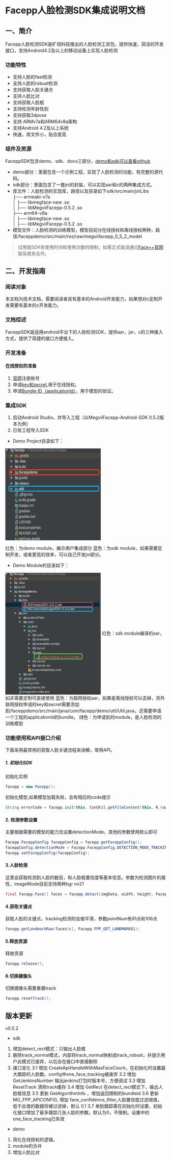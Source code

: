 # Facepp人脸检测SDK集成说明文档
## 一、简介

Facepp人脸检测SDK是旷视科技推出的人脸检测工具包，提供快速，简洁的开发接口，支持Android4.2及以上的移动设备上实现人脸检测

### 功能特性
* 支持人脸的fast检测
* 支持人脸的robust检测
* 支持获取人脸关键点
* 支持人脸比对
* 支持获取人脸框
* 支持检测年龄性别
* 支持获取3dpose
* 支持 ARMv7a和ARM64v8a架构
* 支持Android 4.2及以上系统
* 快速，库文件小，贴合度高

### 组件及资源
FaceppSDK包含demo、sdk、docs三部分，[demo和sdk可以查看github](https://github.com/FacePlusPlus/MegviiFacepp-Android-SDK)

* demo部分：里面包含一个示例工程，实现了人脸检测的功能，有完整的源代码。
* sdk部分：里面包含了一套jni的封装，可以实现aar和c的两种集成方式。
* 库文件：人脸检测的实现库，路径以及目录如下sdk/src/main/jniLibs    
├── armeabi-v7a    
│   ├── libmegface-new .so   
│   ├── libMegviiFacepp-0.5.2 .so   
├── arm64-v8a   
│   ├── libmegface-new .so   
│   ├── libMegviiFacepp-0.5.2 .so   
* 模型文件：人脸检测的训练模型，模型目前分在线授权和离线授权两种，路径/faceppdemo/src/main/res/raw/megviifacepp_0_5_2_model
> 试⽤版SDK有使用时间和使用次数的限制，如需正式版请通过[Face++官网](https://www.faceplusplus.com.cn)联系商务合作。

## 二、开发指南
### 阅读对象
本文档为技术文档，需要阅读者具有基本的Android开发能力，如果想对c定制开发需要有基本的c开发能力。

### 文档综述
FaceppSDK是适用android平台下的人脸检测SDK，提供aar，jar，c的三种接入方式，提供了简捷的接口方便接入。

### 开发准备

#### 在线授权的准备
1. [官网](https://www.faceplusplus.com.cn/)注册账号
2. 申请[key和secret](https://console.faceplusplus.com.cn/dashboard),用于在线授权。
3. 申请[Bundle ID（applicationId）](https://console.faceplusplus.com.cn/dashboard)，用于模型的验证。

### 集成SDK
1. 启动Android Studio，并导入工程（以MegviiFacepp-Android-SDK 0.5.2版本为例）
2. 已有工程导入SDK
* Demo Project目录如下：
<img src="https://github.com/FacePlusPlus/Document-Resource/raw/master/MegviiFacepp/img/facepp_all.png" width="300" height="288" align=center>

红色：为demo module，展示用户集成部分
蓝色：为sdk module，如果需要定制开发，或者更高的效率，可以自己开发jni部分。
* Demo Module的目录如下：
<img src="https://github.com/FacePlusPlus/Document-Resource/raw/master/MegviiFacepp/img/facepp_demo.png" width="300" height="382" align=center>
红色：sdk module编译的aar，如非需要定制可直接使用
蓝色：为联网授权aar，如果是离线授权可以去掉，另外联网授权申请的key和secret需要添加到/faceppdemo/src/main/java/com/facepp/demo/util/Util.java，还需要申请一个工程的applicationId的bundle。
绿色：为申请到的module，是人脸检测的训练模型

### 功能使用和API接口介绍
下面采用最常用的获取人脸关键流程来讲解，常用API。
##### 1. 初始化SDK
初始化实例
```java
facepp = new Facepp();
```
初始化模型,如果模型加载失败，会有相应的code提示
```java
String errorCode = facepp.init(this, ConUtil.getFileContent(this, R.raw.megviifacepp_0_5_2_model), isOneFaceTrackig ? 1 : 0);
```
#### 2. 检测参数设置
主要根据需要的模型的能力去设置detectionMode，其他的参数使用默认即可
```java
Facepp.FaceppConfig faceppConfig = facepp.getFaceppConfig();
faceppConfig.detectionMode = Facepp.FaceppConfig.DETECTION_MODE_TRACKING_FAST;
facepp.setFaceppConfig(faceppConfig);
```
#### 3.人脸检测
这里会获取检测到人脸的数目，和人脸框置信度等基本信息。参数为检测图片的属性，imageMode目前支持两种bgr nv21
```java
final Facepp.Face[] faces = facepp.detect(imgData, width, height, Facepp.IMAGEMODE_NV21);
```
#### 4.获取关键点
获取人脸的关键点，tracking检测的会做平滑，参数pointNum有81点和106点
```java
facepp.getLandmarkRaw(faces[c], Facepp.FPP_GET_LANDMARK81);
```
#### 5.释放资源
释放资源
```java
facepp.release();
```
#### 6.切换摄像头
切换摄像头需要重置track
```java
facepp.resetTrack();
```

## 版本更新
v0.5.2
* sdk
1. 增加detect_rect模式：只输出人脸框
2. 删除track_normal模式，内部将track_normal映射成track_robust，并提示用户此模式已废弃，以后会在接口中直接删除
3. 接口变化
3.1  增加 CreateApiHandleWithMaxFaceCount，在初始化时设置最大跟踪的人脸数。config中one_face_tracking被废弃
3.2 增加 GetJenkinsNumber 输出jenkins打包时版本号，方便调试
3.3 增加 ResetTrack 清除track缓存
3.4 增加 GetRect 在detect_rect模式下，输出人脸框信息
3.5 更新 GetAlgorithmInfo ，增加返回限制的bundleid
3.6 更新 MG_FPP_APICONFIG, 增加
face_confidence_filter,人脸置信度过滤阈值，低于此值的数据将被过滤掉，默认 0.1
3.7 单脸跟踪需在初始化时设置，初始化接口增加了最多跟踪几张人脸的参数。默认为0，不限制。设置中的one_face_tracking已失效
* demo
1. 简化在线授权的逻辑。
2. module的合并
3. 增加人脸比对
